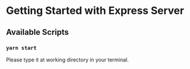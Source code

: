 # Getting Started with Express Server

## Available Scripts

### `yarn start`

Please type it at working directory in your terminal. 

